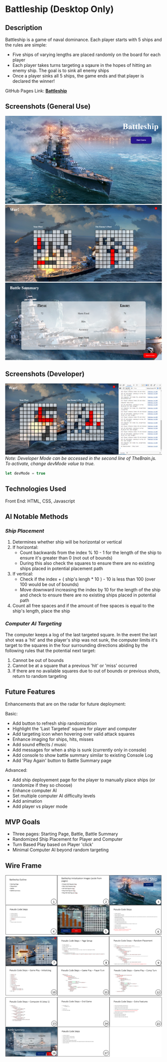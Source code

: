 # Battleship (Desktop Only)

## Description
Battleship is a game of naval dominance.  Each player starts with 5 ships and the rules are simple: 
- Five ships of varying lengths are placed randomly on the board for each player
- Each player takes turns targeting a sqaure in the hopes of hitting an enemy ship.  The goal is to sink all enemy ships 
- Once a player sinks all 5 ships, the game ends and that player is declared the winner!

GitHub Pages Link: **[Battleship](https://jagerziel.github.io/Battleship/)**


## Screenshots (General Use)
![Battleship Homepage](./README%20Screenshots/Homepage_Screenshot_01.png "Battleship Home Page")
![Battle](./README%20Screenshots/Battle_Screenshot_01.png "Battle!")
![Battle Summary](./README%20Screenshots/Battle_Summary_Screenshot_01.png "Battle Summary")

## Screenshots (Developer)
![Gameplay Screenshot DEV](./README%20Screenshots/Battle_Screenshot_DEV_02.png "Gameplay Screenshot (Developer)")
*Note: Developer Mode can be accessed in the second line of TheBrain.js.  To activate, change devMode value to true.*
```js
let devMode = true
```


## Technologies Used
Front End: HTML, CSS, Javascript

## AI Notable Methods
### ***Ship Placement***
1. Determines whether ship will be horizontal or vertical
2. If horizontal:
   - Count backwards from the index % 10 - 1 for the length of the ship to ensure it's greater than 0 (not out of bounds)
   - During this also check the squares to ensure there are no existing ships placed in potential placement path
3. If vertical:
    - Check if the index + ( ship's lengh * 10 ) - 10 is less than 100 (over 100 would be out of bounds)
    - Move downward increasing the index by 10 for the length of the ship and check to ensure there are no existing ships placed in potential path 
4. Count all free spaces and if the amount of free spaces is equal to the ship's length, place the ship

### ***Computer AI Targeting***
The computer keeps a log of the last targeted square.  In the event the last shot was a 'hit' and the player's ship was not sunk, the computer limits it's target to the squares in the four surrounding directions abiding by the following rules that the potential next target:
1. Cannot be out of bounds
2. Cannot be at a square that a previous 'hit' or 'miss' occurred
3. If there are no available squares due to out of bounds or previous shots, return to random targeting

## Future Features
Enhancements that are on the radar for future deployment:

Basic:
- Add button to refresh ship randomization
- Highlight the 'Last Targeted' square for player and computer
- Add targeting icon when hovering over valid attack squares
- Enhance imaging for ships, hits, misses
- Add sound effects / music
- Add messages for when a ship is sunk (currently only in console)
- Add console to show battle summary similar to existing Console Log
- Add 'Play Again' button to Battle Summary page

Advanced:
- Add ship deployement page for the player to manually place ships (or randomize if they so choose)
- Enhance computer AI
- Set multiple computer AI difficulty levels
- Add animation
- Add player vs player mode

## MVP Goals
- Three pages: Starting Page, Battle, Battle Summary
- Randomized Ship Placement for Player and Computer
- Turn Based Play based on Player 'click'
- Minimal Computer AI beyond random targeting

## Wire Frame
![Wireframe Pages 01-06](./README%20Wireframe/Wireframe_01-06.png "Wireframe Pages 01-06")
![Wireframe Pages 07-12](./README%20Wireframe/Wireframe_07-12.png "Wireframe Pages 07-12")
![Wireframe Pages 13-17](./README%20Wireframe/Wireframe_13-17.png "Wireframe Pages 13-17")